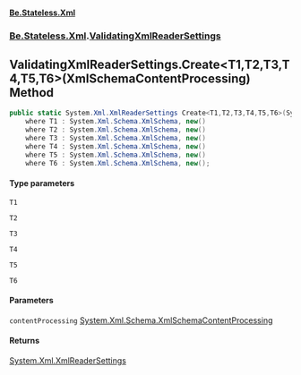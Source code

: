 #### [Be.Stateless.Xml](README.md 'README')
### [Be.Stateless.Xml](Be.Stateless.Xml.md 'Be.Stateless.Xml').[ValidatingXmlReaderSettings](ValidatingXmlReaderSettings.md 'Be.Stateless.Xml.ValidatingXmlReaderSettings')

## ValidatingXmlReaderSettings.Create<T1,T2,T3,T4,T5,T6>(XmlSchemaContentProcessing) Method

```csharp
public static System.Xml.XmlReaderSettings Create<T1,T2,T3,T4,T5,T6>(System.Xml.Schema.XmlSchemaContentProcessing contentProcessing=System.Xml.Schema.XmlSchemaContentProcessing.Strict)
    where T1 : System.Xml.Schema.XmlSchema, new()
    where T2 : System.Xml.Schema.XmlSchema, new()
    where T3 : System.Xml.Schema.XmlSchema, new()
    where T4 : System.Xml.Schema.XmlSchema, new()
    where T5 : System.Xml.Schema.XmlSchema, new()
    where T6 : System.Xml.Schema.XmlSchema, new();
```
#### Type parameters

<a name='Be.Stateless.Xml.ValidatingXmlReaderSettings.Create_T1,T2,T3,T4,T5,T6_(System.Xml.Schema.XmlSchemaContentProcessing).T1'></a>

`T1`

<a name='Be.Stateless.Xml.ValidatingXmlReaderSettings.Create_T1,T2,T3,T4,T5,T6_(System.Xml.Schema.XmlSchemaContentProcessing).T2'></a>

`T2`

<a name='Be.Stateless.Xml.ValidatingXmlReaderSettings.Create_T1,T2,T3,T4,T5,T6_(System.Xml.Schema.XmlSchemaContentProcessing).T3'></a>

`T3`

<a name='Be.Stateless.Xml.ValidatingXmlReaderSettings.Create_T1,T2,T3,T4,T5,T6_(System.Xml.Schema.XmlSchemaContentProcessing).T4'></a>

`T4`

<a name='Be.Stateless.Xml.ValidatingXmlReaderSettings.Create_T1,T2,T3,T4,T5,T6_(System.Xml.Schema.XmlSchemaContentProcessing).T5'></a>

`T5`

<a name='Be.Stateless.Xml.ValidatingXmlReaderSettings.Create_T1,T2,T3,T4,T5,T6_(System.Xml.Schema.XmlSchemaContentProcessing).T6'></a>

`T6`
#### Parameters

<a name='Be.Stateless.Xml.ValidatingXmlReaderSettings.Create_T1,T2,T3,T4,T5,T6_(System.Xml.Schema.XmlSchemaContentProcessing).contentProcessing'></a>

`contentProcessing` [System.Xml.Schema.XmlSchemaContentProcessing](https://docs.microsoft.com/en-us/dotnet/api/System.Xml.Schema.XmlSchemaContentProcessing 'System.Xml.Schema.XmlSchemaContentProcessing')

#### Returns
[System.Xml.XmlReaderSettings](https://docs.microsoft.com/en-us/dotnet/api/System.Xml.XmlReaderSettings 'System.Xml.XmlReaderSettings')